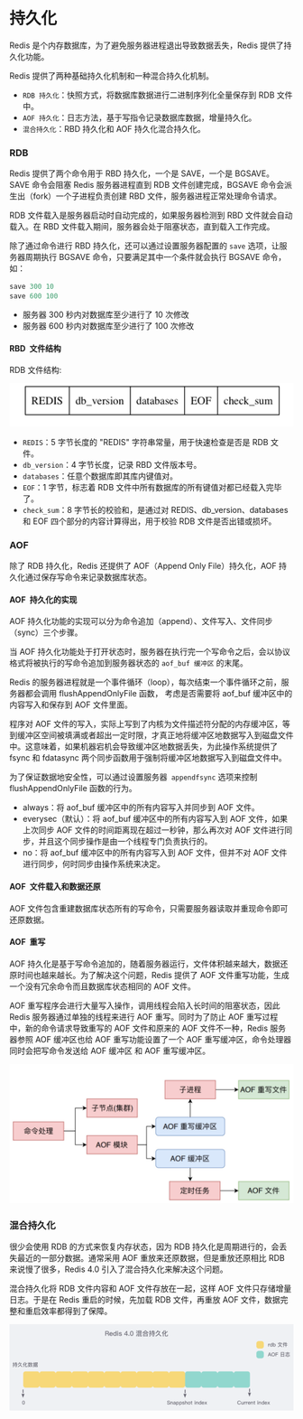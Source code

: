 # 持久化

Redis 是个内存数据库，为了避免服务器进程退出导致数据丢失，Redis 提供了持久化功能。

Redis 提供了两种基础持久化机制和一种混合持久化机制。
- `RDB 持久化`：快照方式，将数据库数据进行二进制序列化全量保存到 RDB 文件中。 
- `AOF 持久化`：日志方法，基于写指令记录数据库数据，增量持久化。
- `混合持久化`：RBD 持久化和 AOF 持久化混合持久化。

### RDB

Redis 提供了两个命令用于 RBD 持久化，一个是 SAVE，一个是 BGSAVE。SAVE 命令会阻塞 Redis 服务器进程直到 RDB 文件创建完成，BGSAVE 命令会派生出（fork）一个子进程负责创建 RBD 文件，服务器进程正常处理命令请求。

RDB 文件载入是服务器启动时自动完成的，如果服务器检测到 RBD 文件就会自动载入。在 RBD 文件载入期间，服务器会处于阻塞状态，直到载入工作完成。

除了通过命令进行 RBD 持久化，还可以通过设置服务器配置的 `save` 选项，让服务器周期执行 BGSAVE 命令，只要满足其中一个条件就会执行 BGSAVE 命令，如：

```C
save 300 10
save 600 100
```

- 服务器 300 秒内对数据库至少进行了 10 次修改
- 服务器 600 秒内对数据库至少进行了 100 次修改

#### RBD&ensp;文件结构

RDB 文件结构:

<div align="left">
    <img src="https://github.com/lazecoding/Note/blob/main/images/redis/RDB文件结构.png" width="600px">
</div>

- `REDIS`：5 字节长度的 "REDIS" 字符串常量，用于快速检查是否是 RDB 文件。
- `db_version`：4 字节长度，记录 RBD 文件版本号。
- `databases`：任意个数据库即其库内键值对。
- `EOF`：1 字节，标志着 RDB 文件中所有数据库的所有键值对都已经载入完毕了。
- `check_sum`：8 字节长的校验和，是通过对 REDIS、db_version、databases 和 EOF 四个部分的内容计算得出，用于校验 RDB 文件是否出错或损坏。

### AOF

除了 RDB 持久化，Redis 还提供了 AOF（Append Only File）持久化，AOF 持久化通过保存写命令来记录数据库状态。

#### AOF&ensp;持久化的实现

AOF 持久化功能的实现可以分为命令追加（append）、文件写入、文件同步（sync）三个步骤。

当 AOF 持久化功能处于打开状态时，服务器在执行完一个写命令之后，会以协议格式将被执行的写命令追加到服务器状态的 `aof_buf 缓冲区` 的末尾。

Redis 的服务器进程就是一个事件循环（loop），每次结束一个事件循环之前，服务器都会调用 flushAppendOnlyFile 函数， 考虑是否需要将 aof_buf 缓冲区中的内容写入和保存到 AOF 文件里面。

程序对 AOF 文件的写入，实际上写到了内核为文件描述符分配的内存缓冲区，等到缓冲区空间被填满或者超出一定时限，才真正地将缓冲区地数据写入到磁盘文件中。这意味着，如果机器宕机会导致缓冲区地数据丢失，为此操作系统提供了 fsync 和 fdatasync 两个同步函数用于强制将缓冲区地数据写入到磁盘文件中。

为了保证数据地安全性，可以通过设置服务器` appendfsync` 选项来控制 flushAppendOnlyFile 函数的行为。
- always：将 aof_buf 缓冲区中的所有内容写入并同步到 AOF 文件。
- everysec（默认）：将 aof_buf 缓冲区中的所有内容写入到 AOF 文件，如果上次同步 AOF 文件的时间距离现在超过一秒钟，那么再次对 AOF 文件进行同步，并且这个同步操作是由一个线程专门负责执行的。
- no：将 aof_buf 缓冲区中的所有内容写入到 AOF 文件，但并不对 AOF 文件进行同步，何时同步由操作系统来决定。

#### AOF&ensp;文件载入和数据还原

AOF 文件包含重建数据库状态所有的写命令，只需要服务器读取并重现命令即可还原数据。

#### AOF&ensp;重写

AOF 持久化是基于写命令追加的，随着服务器运行，文件体积越来越大，数据还原时间也越来越长。为了解决这个问题，Redis 提供了 AOF 文件重写功能，生成一个没有冗余命令而且数据库状态相同的 AOF 文件。

AOF 重写程序会进行大量写入操作，调用线程会陷入长时间的阻塞状态，因此 Redis 服务器通过单独的线程来进行 AOF 重写。同时为了防止 AOF 重写过程中，新的命令请求导致重写的 AOF 文件和原来的 AOF 文件不一种，Redis 服务器参照 AOF 缓冲区也给 AOF 重写功能设置了一个 AOF 重写缓冲区，命令处理器同时会把写命令发送给 AOF 缓冲区 和 AOF 重写缓冲区。

<div align="left">
    <img src="https://github.com/lazecoding/Note/blob/main/images/redis/AOF日志写入流程.png" width="600px">
</div>

### 混合持久化

很少会使用 RDB 的方式来恢复内存状态，因为 RDB 持久化是周期进行的，会丢失最近的一部分数据。通常采用 AOF 重放来还原数据，但是重放还原相比 RDB 来说慢了很多，Redis 4.0 引入了混合持久化来解决这个问题。

混合持久化将 RDB 文件内容和 AOF 文件存放在一起，这样 AOF 文件只存储增量日志。于是在 Redis 重启的时候，先加载 RDB 文件，再重放 AOF 文件，数据完整和重启效率都得到了保障。

<div align="left">
    <img src="https://github.com/lazecoding/Note/blob/main/images/redis/混合持久化文件结构.png" width="600px">
</div>